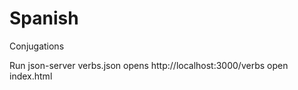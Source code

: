 # Spanish
Conjugations

Run json-server verbs.json
opens http://localhost:3000/verbs
open index.html
